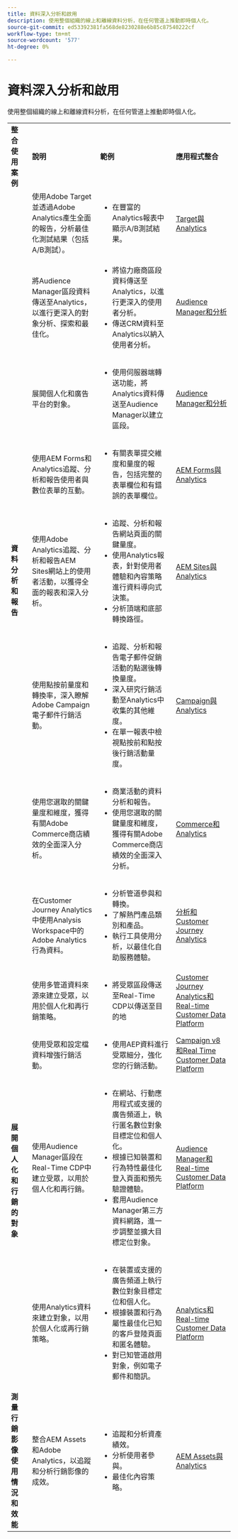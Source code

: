 ```yaml
---
title: 資料深入分析和啟用
description: 使用整個組織的線上和離線資料分析，在任何管道上推動即時個人化。
source-git-commit: ed53392381fa568de8230288e6b85c87540222cf
workflow-type: tm+mt
source-wordcount: '577'
ht-degree: 0%

---
```



# 資料深入分析和啟用

使用整個組織的線上和離線資料分析，在任何管道上推動即時個人化。

<table>

<!--  ROW 1  -->
<tr>
  <td><b>整合使用案例</b></td>
  <td><b>說明</b></td>
  <td><b>範例</b></td>
  <td><b>應用程式整合</b></td>
 </tr>

<!--  ROW 2  -->
<tr>
   <td rowspan="8"><b>資料分析和報告</b></td>

<!--  ROW 2a  -->
<td>使用Adobe Target並透過Adobe Analytics產生全面的報告，分析最佳化測試結果（包括A/B測試）。</td>
   <td><ul>
        <li>在豐富的Analytics報表中顯示A/B測試結果。</li>
       </ul></td>
   <td><a href="../integrations-between-applications/target/target-analytics.md" target="_blank" rel="noopener noreferrer">Target與Analytics</a></td>
  </tr>

<!--  ROW 2b  -->
<tr>
   <td>將Audience Manager區段資料傳送至Analytics，以進行更深入的對象分析、探索和最佳化。</td>
    <td><ul>
        <li>將協力廠商區段資料傳送至Analytics，以進行更深入的使用者分析。</li>
        <li>傳送CRM資料至Analytics以納入使用者分析。</li>
       </ul></td>
   <td><a href="../integrations-between-applications/aam/aam-analytics.md" target="_blank" rel="noopener noreferrer">Audience Manager和分析</a></td>
 </tr>

<!--  ROW 2c -->
<tr>
   <td>展開個人化和廣告平台的對象。</td>
    <td><ul>
        <li>使用伺服器端轉送功能，將Analytics資料傳送至Audience Manager以建立區段。</li>
       </ul></td>
   <td><a href="../integrations-between-applications/aam/aam-analytics.md" target="_blank" rel="noopener noreferrer">Audience Manager和分析</a></td>
 </tr>

<!--  ROW 2d  -->
<tr>
   <td>使用AEM Forms和Analytics追蹤、分析和報告使用者與數位表單的互動。 </td>
   <td><ul>
        <li>有關表單提交維度和量度的報告，包括完整的表單欄位和有錯誤的表單欄位。</li>
       </ul></td>
   <td><a href="../integrations-between-applications/experience-manager/experience-manager-analytics.md" target="_blank" rel="noopener noreferrer">AEM Forms與Analytics</a></td>
 </tr>

<!--  ROW 2e  -->
<tr>
   <td>使用Adobe Analytics追蹤、分析和報告AEM Sites網站上的使用者活動，以獲得全面的報表和深入分析。</td>
   <td><ul>
        <li>追蹤、分析和報告網站頁面的關鍵量度。</li>
        <li>使用Analytics報表，針對使用者體驗和內容策略進行資料導向式決策。</li>
        <li>分析頂端和底部轉換路徑。</li>
       </ul></td>
   <td><a href="../integrations-between-applications/experience-manager/experience-manager-analytics.md" target="_blank" rel="noopener noreferrer">AEM Sites與Analytics</a></td>
 </tr>

<!--  ROW 2f  -->
<tr>
   <td>使用點按前量度和轉換率，深入瞭解Adobe Campaign電子郵件行銷活動。</td>
   <td><ul>
        <li>追蹤、分析和報告電子郵件促銷活動的點選後轉換量度。</li>
        <li>深入研究行銷活動至Analytics中收集的其他維度。</li>
        <li>在單一報表中檢視點按前和點按後行銷活動量度。</li>
       </ul></td>
   <td><a href="../integrations-between-applications/campaign/campaign-analytics.md" target="_blank" rel="noopener noreferrer">Campaign與Analytics</a></td>
 </tr>

<!--  ROW 2g  -->
<tr>
   <td>使用您選取的關鍵量度和維度，獲得有關Adobe Commerce商店績效的全面深入分析。</td>
   <td><ul>
        <li>商業活動的資料分析和報告。</li>
        <li>使用您選取的關鍵量度和維度，獲得有關Adobe Commerce商店績效的全面深入分析。</li>
       </ul></td>
   <td><a href="../integrations-between-applications/commerce/commerce-analytics.md" target="_blank" rel="noopener noreferrer">Commerce和Analytics</a></td>
 </tr>

<!--  ROW 2h  -->
<tr>
   <td>在Customer Journey Analytics中使用Analysis Workspace中的Adobe Analytics行為資料。</td>
   <td><ul>
        <li>分析管道參與和轉換。</li>
        <li>了解熱門產品類別和產品。</li>
        <li>執行工具使用分析，以最佳化自助服務體驗。</li>
       </ul></td>
   <td><a href="../integrations-between-applications/analytics/analytics-customer-journey-analytics.md" target="_blank" rel="noopener noreferrer">分析和Customer Journey Analytics</a></td>
 </tr>


<!--  Row 3  -->
<tr>
  <td rowspan="5"><b>展開個人化和行銷的對象</b></td>
 </tr>

<!--  ROW 3a  -->
<tr>
  <td>使用多管道資料來源來建立受眾，以用於個人化和再行銷策略。</td>
  <td><ul><li>將受眾區段傳送至Real-Time CDP以傳送至目的地</li>
     </ul></td>
  <td><a href="../integrations-between-applications/rtcdp/rtcdp-cja.md" target="_blank" rel="noopener noreferrer">Customer Journey Analytics和Real-time Customer Data Platform</a></td>
 </tr>

<!--  ROW 3c  -->
<tr>
  <td>使用受眾和設定檔資料增強行銷活動。</td>
  <td><ul>
        <li>使用AEP資料進行受眾細分，強化您的行銷活動。</li>
      </ul></td>
   <td><a href="../integrations-between-applications/campaign/campaign-rtcdp.md">Campaign v8和Real Time Customer Data Platform</a></td>
 </tr>

<!--  ROW 3d  -->
<tr>
  <td>使用Audience Manager區段在Real-Time CDP中建立受眾，以用於個人化和再行銷。</td>
  <td><ul>
        <li>在網站、行動應用程式或支援的廣告頻道上，執行匿名數位對象目標定位和個人化。</li>
        <li>根據已知裝置和行為特性最佳化登入頁面和預先驗證體驗。</li>
        <li>套用Audience Manager第三方資料網路，進一步調整並擴大目標定位對象。</li>
      </ul></td>
  <td><a href="../integrations-between-applications/aam/aam-rtcdp.md" target="_blank" rel="noopener noreferrer">Audience Manager和Real-time Customer Data Platform</a></td>
 </tr>

<!--  ROW 3e  -->
<td>使用Analytics資料來建立對象，以用於個人化或再行銷策略。</td>
   <td><ul><li>在裝置或支援的廣告頻道上執行數位對象目標定位和個人化。</li>
           <li>根據裝置和行為屬性最佳化已知的客戶登陸頁面和匿名體驗。</li>
           <li>對已知管道啟用對象，例如電子郵件和簡訊。</li>
        </ul></td>
   <td><a href="../integrations-between-applications/analytics/analytics-rtcdp.md" target="_blank" rel="noopener noreferrer">Analytics和Real-time Customer Data Platform</a></td>


<!--  ROW 4  -->
<tr>
   <td><b>測量行銷影像使用情況和效能</b></td>
   <td>整合AEM Assets和Adobe Analytics，以追蹤和分析行銷影像的成效。</td>
   <td><ul><li>追蹤和分析資產績效。</li>
           <li>分析使用者參與。</li>
           <li>最佳化內容策略。</li>
        </ul></td>
   <td><a href="../integrations-between-applications/experience-manager/experience-manager-analytics.md" target="_blank" rel="noopener noreferrer">AEM Assets與Analytics</a></td>
 </tr>
 </table>
